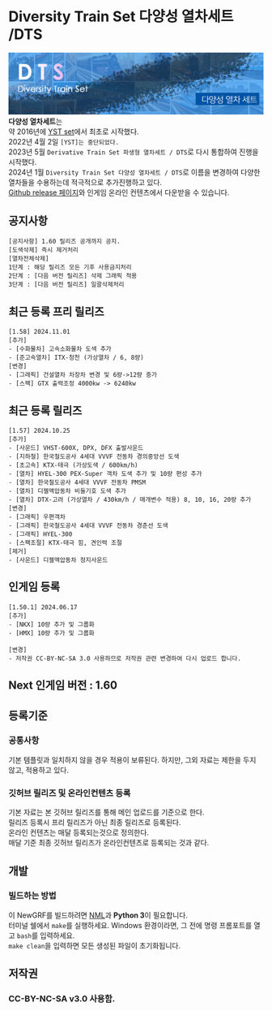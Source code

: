 # Diversity Train Set 다양성 열차세트 /DTS
![DTS_board](https://github.com/DTS-NewGRF/DTS/blob/minengallery/docs/DTS_board.png)
**다양성 열차세트**는 <br>
약 2016년에 [YST set](https://github.com/evepoi/YST)에서 최초로 시작했다.<br>
2022년 4월 2일 `[YST]는 중단되었다.`<br>
2023년 5월 `Derivative Train Set 파생형 열차세트 / DTS`로 다시 통합하여 진행을 시작했다.<br>
2024년 1월 `Diversity Train Set 다양성 열차세트 / DTS`로 이름을 변경하여 다양한 열차들을 수용하는데 적극적으로 추가진행하고 있다.<br>
[Github release 페이지](https://github.com/DTS-NewGRF/DTS/releases)와 인게임 온라인 컨텐츠에서 다운받을 수 있습니다.<br>

## 공지사항
```
[공지사항] 1.60 릴리즈 공개까지 공지.
[도색삭제] 즉시 제거처리
[열차전체삭제]
1단계 : 해당 릴리즈 모든 기후 사용금지처리
2단계 : [다음 버전 릴리즈] 삭제 그래픽 적용
3단계 : [다음 버전 릴리즈] 일괄삭제처리
```
## 최근 등록 프리 릴리즈
```
[1.58] 2024.11.01
[추가]
- [수화물차] 고속소화물차 도색 추가
- [준고속열차] ITX-청천 (가상열차 / 6, 8량)
[변경]
- [그래픽] 건설열차 차장차 변경 및 6량->12량 증가
- [스팩] GTX 출력조정 4000kw -> 6240kw
```

## 최근 등록 릴리즈
```
[1.57] 2024.10.25
[추가]
- [사운드] VHST-600X, DPX, DFX 출발사운드
- [지하철] 한국철도공사 4세대 VVVF 전동차 경의중앙선 도색
- [초고속] KTX-태극 (가상도색 / 600km/h)
- [열차] HYEL-300 PEX-Super 객차 도색 추가 및 10량 편성 추가
- [열차] 한국철도공사 4세대 VVVF 전동차 PMSM
- [열차] 디젤액압동차 비둘기호 도색 추가
- [열차] DTX-고려 (가상열차 / 430km/h / 매개변수 적용) 8, 10, 16, 20량 추가
[변경]
- [그래픽] 우편객차
- [그래픽] 한국철도공사 4세대 VVVF 전동차 경춘선 도색
- [그래픽] HYEL-300
- [스팩조절] KTX-태극 힘, 견인력 조절
[제거]
- [사운드] 디젤액압동차 정지사운드
```

## 인게임 등록
```
[1.50.1] 2024.06.17
[추가]
- [NKX] 10량 추가 및 그룹화
- [HMX] 10량 추가 및 그룹화

[변경]
- 저작권 CC-BY-NC-SA 3.0 사용하므로 저작권 관련 변경하여 다시 업로드 합니다.
```

## Next 인게임 버전 : 1.60

## 등록기준
### 공통사항
기본 템플릿과 일치하지 않을 경우 적용이 보류된다. 하지만, 그외 자료는 제한을 두지 않고, 적용하고 있다.

### 깃허브 릴리즈 및 온라인컨텐츠 등록
기본 자료는 본 깃허브 릴리즈를 통해 메인 업로드를 기준으로 한다. <br>
릴리즈 등록시 프리 릴리즈가 아닌 최종 릴리즈로 등록된다. <br>
온라인 컨텐츠는 매달 등록되는것으로 정의한다. <br>
매달 기준 최종 깃허브 릴리즈가 온라인컨텐츠로 등록되는 것과 같다. <br>

## 개발
### 빌드하는 방법
이 NewGRF를 빌드하려면 [NML](https://github.com/OpenTTD/nml)과 **Python 3**이 필요합니다. <br> 
터미널 쉘에서 ``make``를 실행하세요. Windows 환경이라면, 그 전에 명령 프롬포트를 열고 ``bash``를 입력하세요.  <br>
``make clean``을 입력하면 모든 생성된 파일이 초기화됩니다.

## 저작권
### CC-BY-NC-SA v3.0 사용함.